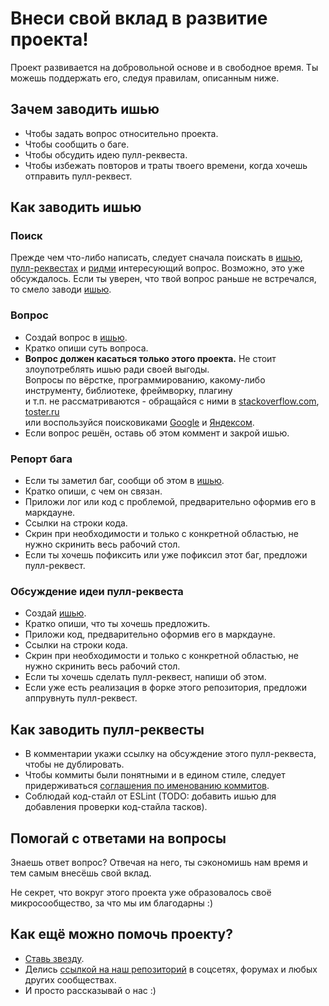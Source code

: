 # Внеси свой вклад в развитие проекта!

Проект развивается на добровольной основе и в свободное время. Ты можешь поддержать его, следуя правилам, описанным ниже.


## Зачем заводить ишью

- Чтобы задать вопрос относительно проекта.
- Чтобы сообщить о баге.
- Чтобы обсудить идею пулл-реквеста.
- Чтобы избежать повторов и траты твоего времени, когда хочешь отправить пулл-реквест.


## Как заводить ишью


### Поиск

Прежде чем что-либо написать, следует сначала поискать в [ишью](https://github.com/CSSSR/csssr-project-template/issues), [пулл-реквестах](https://github.com/CSSSR/csssr-project-template/pulls) и [ридми](https://github.com/CSSSR/csssr-project-template#readme) интересующий вопрос. Возможно, это уже обсуждалось.
Если ты уверен, что твой вопрос раньше не встречался, то смело заводи [ишью](https://github.com/CSSSR/csssr-project-template/issues/new).


### Вопрос

- Создай вопрос в [ишью](https://github.com/CSSSR/csssr-project-template/issues/new).
- Кратко опиши суть вопроса.
- **Вопрос должен касаться только этого проекта.** Не стоит злоупотреблять ишью ради своей выгоды.  
Вопросы по вёрстке, программированию, какому-либо инструменту, библиотеке, фреймворку, плагину  
и т.п. не рассматриваются - обращайся с ними в [stackoverflow.com](http://stackoverflow.com/),
[toster.ru](https://toster.ru/)  
или воспользуйся поисковиками [Google](https://www.google.com/) и [Яндексом](https://www.yandex.ru/).
- Если вопрос решён, оставь об этом коммент и закрой ишью.



### Репорт бага

- Если ты заметил баг, сообщи об этом в [ишью](https://github.com/CSSSR/csssr-project-template/issues/new).
- Кратко опиши, с чем он связан.
- Приложи лог или код с проблемой, предварительно оформив его в маркдауне.
- Ссылки на строки кода.
- Скрин при необходимости и только с конкретной областью, не нужно скринить весь рабочий стол.
- Если ты хочешь пофиксить или уже пофиксил этот баг, предложи пулл-реквест.


### Обсуждение идеи пулл-реквеста

- Создай [ишью](https://github.com/CSSSR/csssr-project-template/issues/new).
- Кратко опиши, что ты хочешь предложить.
- Приложи код, предварительно оформив его в маркдауне.
- Ссылки на строки кода.
- Скрин при необходимости и только с конкретной областью, не нужно скринить весь рабочий стол.
- Если ты хочешь сделать пулл-реквест, напиши об этом.
- Если уже есть реализация в форке этого репозитория, предложи аппрувнуть пулл-реквест.


## Как заводить пулл-реквесты

- В комментарии укажи ссылку на обсуждение этого пулл-реквеста, чтобы не дублировать.
- Чтобы коммиты были понятными и в едином стиле, следует придерживаться
[соглашения по именованию коммитов](https://github.com/CSSSR/sputnik/blob/master/Git.md#5-Соглашение-по-именованию-коммитов). 
- Соблюдай код-стайл от ESLint (TODO: добавить ишью для добавления проверки код-стайла тасков).


## Помогай с ответами на вопросы

Знаешь ответ вопрос? Отвечая на него, ты сэкономишь нам время и тем самым внесёшь свой вклад.

Не секрет, что вокруг этого проекта уже образовалось своё микросообщество, за что мы им благодарны :)


## Как ещё можно помочь проекту?

- [Ставь звезду](https://github.com/CSSSR/csssr-project-template/stargazers).
- Делись [ссылкой на наш репозиторий](https://github.com/CSSSR/csssr-project-template) в соцсетях, форумах и любых других сообществах.
- И просто рассказывай о нас :)
